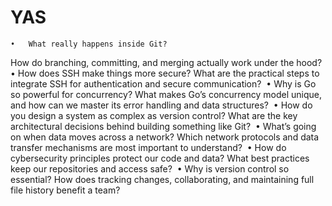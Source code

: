 # YAS

	•	What really happens inside Git?
How do branching, committing, and merging actually work under the hood? 
•	How does SSH make things more secure?
What are the practical steps to integrate SSH for authentication and secure communication? 
•	Why is Go so powerful for concurrency?
What makes Go’s concurrency model unique, and how can we master its error handling and data structures? 
•	How do you design a system as complex as version control?
What are the key architectural decisions behind building something like Git? 
•	What’s going on when data moves across a network?
Which network protocols and data transfer mechanisms are most important to understand? 
•	How do cybersecurity principles protect our code and data?
What best practices keep our repositories and access safe? 
•	Why is version control so essential?
How does tracking changes, collaborating, and maintaining full file history benefit a team? 
